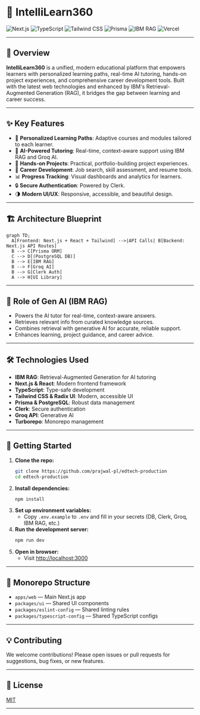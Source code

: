 # 🚀 IntelliLearn360

![Next.js](https://img.shields.io/badge/Next.js-15.3.0-blue?logo=nextdotjs)
![TypeScript](https://img.shields.io/badge/TypeScript-5.8.2-blue?logo=typescript)
![Tailwind CSS](https://img.shields.io/badge/TailwindCSS-4.1.11-blue?logo=tailwindcss)
![Prisma](https://img.shields.io/badge/Prisma-ORM-blue?logo=prisma)
![IBM RAG](https://img.shields.io/badge/IBM-RAG-blue?logo=ibm)
![Vercel](https://img.shields.io/badge/Deployed%20on-Vercel-black?logo=vercel)

---

## 🌟 Overview

**IntelliLearn360** is a unified, modern educational platform that empowers learners with personalized learning paths, real-time AI tutoring, hands-on project experiences, and comprehensive career development tools. Built with the latest web technologies and enhanced by IBM's Retrieval-Augmented Generation (RAG), it bridges the gap between learning and career success.

---

## ✨ Key Features

- 🎯 **Personalized Learning Paths**: Adaptive courses and modules tailored to each learner.
- 🤖 **AI-Powered Tutoring**: Real-time, context-aware support using IBM RAG and Groq AI.
- 📝 **Hands-on Projects**: Practical, portfolio-building project experiences.
- 🚀 **Career Development**: Job search, skill assessment, and resume tools.
- 📊 **Progress Tracking**: Visual dashboards and analytics for learners.
- 🔒 **Secure Authentication**: Powered by Clerk.
- 🌗 **Modern UI/UX**: Responsive, accessible, and beautiful design.

---

## 🏗️ Architecture Blueprint

```mermaid
graph TD;
  A[Frontend: Next.js + React + Tailwind] -->|API Calls| B[Backend: Next.js API Routes]
  B --> C[Prisma ORM]
  C --> D[(PostgreSQL DB)]
  B --> E[IBM RAG]
  B --> F[Groq AI]
  B --> G[Clerk Auth]
  A --> H[UI Library]
```

---

## 🤖 Role of Gen AI (IBM RAG)

- Powers the AI tutor for real-time, context-aware answers.
- Retrieves relevant info from curated knowledge sources.
- Combines retrieval with generative AI for accurate, reliable support.
- Enhances learning, project guidance, and career advice.

---

## 🛠️ Technologies Used

- **IBM RAG**: Retrieval-Augmented Generation for AI tutoring
- **Next.js & React**: Modern frontend framework
- **TypeScript**: Type-safe development
- **Tailwind CSS & Radix UI**: Modern, accessible UI
- **Prisma & PostgreSQL**: Robust data management
- **Clerk**: Secure authentication
- **Groq API**: Generative AI
- **Turborepo**: Monorepo management

---

## 🚦 Getting Started

1. **Clone the repo:**
   ```bash
   git clone https://github.com/prajwal-pl/edtech-production
   cd edtech-production
   ```
2. **Install dependencies:**
   ```bash
   npm install
   ```
3. **Set up environment variables:**
   - Copy `.env.example` to `.env` and fill in your secrets (DB, Clerk, Groq, IBM RAG, etc.)
4. **Run the development server:**
   ```bash
   npm run dev
   ```
5. **Open in browser:**
   - Visit [http://localhost:3000](http://localhost:3000)

---

## 📂 Monorepo Structure

- `apps/web` — Main Next.js app
- `packages/ui` — Shared UI components
- `packages/eslint-config` — Shared linting rules
- `packages/typescript-config` — Shared TypeScript configs

---

## 💡 Contributing

We welcome contributions! Please open issues or pull requests for suggestions, bug fixes, or new features.

---

## 📄 License

[MIT](LICENSE)

---
